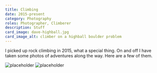 ```yaml
---
title: Climbing
date: 2015-present
category: Photography
roles: Photographer, Climberer
description: Stuff
card_image: dave-highball.jpg
card_image_alt: climber on a highball boulder problem
---
```



I picked up rock climbing in 2015, what a special thing. 
On and off I have taken some photos of adventures along the way.
Here are a few of them.


<div class="gallery">
<img src="https://via.placeholder.com/150" alt="placeholder">
<img src="https://via.placeholder.com/150" alt="placeholder">
</div>





